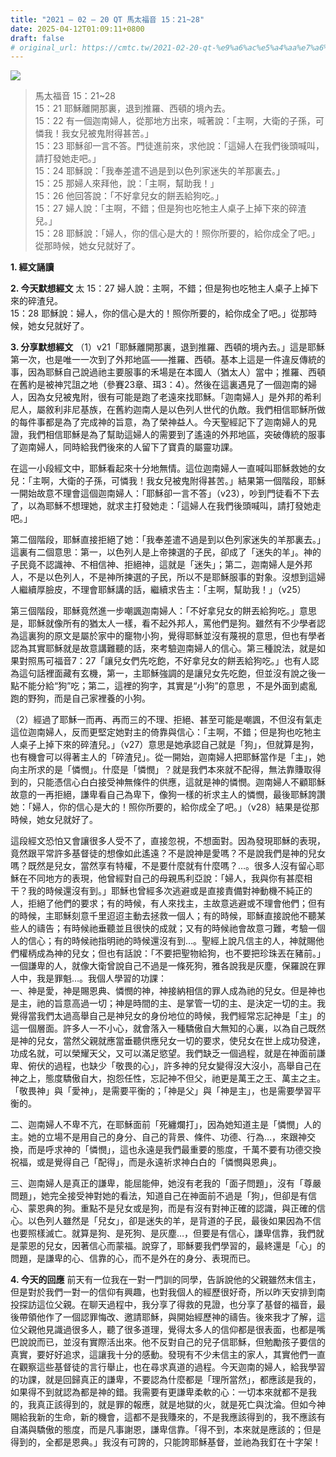 ```yaml
---
title: "2021 – 02 – 20 QT 馬太福音 15：21~28"
date: 2025-04-12T01:09:11+0800
draft: false
# original_url: https://cmtc.tw/2021-02-20-qt-%e9%a6%ac%e5%a4%aa%e7%a6%8f%e9%9f%b3-15%ef%bc%9a2128
---
```


![](/images/qt.jpg)
> 馬太福音 15：21\~28  
> 15：21 耶穌離開那裏，退到推羅、西頓的境內去。  
> 15：22 有一個迦南婦人，從那地方出來，喊著說：「主啊，大衛的子孫，可憐我！我女兒被鬼附得甚苦。」  
> 15：23 耶穌卻一言不答。門徒進前來，求他說：「這婦人在我們後頭喊叫，請打發她走吧。」  
> 15：24 耶穌說：「我奉差遣不過是到以色列家迷失的羊那裏去。」  
> 15：25 那婦人來拜他，說：「主啊，幫助我！」  
> 15：26 他回答說：「不好拿兒女的餅丟給狗吃。」  
> 15：27 婦人說：「主啊，不錯；但是狗也吃牠主人桌子上掉下來的碎渣兒。」  
> 15：28 耶穌說：「婦人，你的信心是大的！照你所要的，給你成全了吧。」從那時候，她女兒就好了。

**1. 經文誦讀**

**2.  今天默想經文**
太 15：27 婦人說：主啊，不錯；但是狗也吃牠主人桌子上掉下來的碎渣兒。  
15：28 耶穌說：婦人，你的信心是大的！照你所要的，給你成全了吧。」從那時候，她女兒就好了。

**3. 分享默想經文**
（1）v21「耶穌離開那裏，退到推羅、西頓的境內去。」這是耶穌第一次，也是唯一一次到了外邦地區——推羅、西頓。基本上這是一件違反傳統的事，因為耶穌自己說過祂主要服事的禾場是在本國人（猶太人）當中；推羅、西頓在舊約是被神咒詛之地（參賽23章、珥3：4）。然後在這裏遇見了一個迦南的婦人，因為女兒被鬼附，很有可能是跑了老遠來找耶穌。「迦南婦人」是外邦的希利尼人，屬敘利非尼基族，在舊約迦南人是以色列人世代的仇敵。我們相信耶穌所做的每件事都是為了完成神的旨意，為了榮神益人。今天聖經記下了迦南婦人的見證，我們相信耶穌是為了幫助這婦人的需要到了遙遠的外邦地區，突破傳統的服事了迦南婦人，同時給我們後來的人留下了寶貴的屬靈功課。

在這一小段經文中，耶穌看起來十分地無情。這位迦南婦人一直喊叫耶穌救她的女兒：「主啊，大衛的子孫，可憐我！我女兒被鬼附得甚苦。」結果第一個階段，耶穌一開始故意不理會這個迦南婦人：「耶穌卻一言不答」（v23），吵到門徒看不下去了，以為耶穌不想理她，就求主打發她走：「這婦人在我們後頭喊叫，請打發她走吧。」

第二個階段，耶穌直接拒絕了她：「我奉差遣不過是到以色列家迷失的羊那裏去。」這裏有二個意思：第一，以色列人是上帝揀選的子民，卻成了「迷失的羊」。神的子民竟不認識神、不相信神、拒絕神，這就是「迷失」；第二，迦南婦人是外邦人，不是以色列人，不是神所揀選的子民，所以不是耶穌服事的對象。沒想到這婦人繼續厚臉皮，不理會耶穌講的話，繼續求告主：「主啊，幫助我！」（v25）

第三個階段，耶穌竟然進一步嘲諷迦南婦人：「不好拿兒女的餅丟給狗吃。」意思是，耶穌就像所有的猶太人一樣，看不起外邦人，罵他們是狗。雖然有不少學者認為這裏狗的原文是屬於家中的竉物小狗，覺得耶穌並沒有蔑視的意思，但也有學者認為其實耶穌就是故意講難聽的話，來考驗迦南婦人的信心。第三種說法，就是如果對照馬可福音7：27「讓兒女們先吃飽，不好拿兒女的餅丟給狗吃。」也有人認為這句話裡面藏有玄機，第一，主耶穌強調的是讓兒女先吃飽，但並沒有說之後一點不能分給“狗”吃；第二，這裡的狗字，其實是“小狗”的意思 ，不是外面到處亂跑的野狗，而是自己家裡養的小狗。

（2）經過了耶穌一而再、再而三的不理、拒絕、甚至可能是嘲諷，不但沒有氣走這位迦南婦人，反而更堅定她對主的倚靠與信心：「主啊，不錯；但是狗也吃牠主人桌子上掉下來的碎渣兒。」（v27）意思是她承認自己就是「狗」，但就算是狗，也有機會可以得著主人的「碎渣兒」。從一開始，迦南婦人把耶穌當作是「主」，她向主所求的是「憐憫」。什麼是「憐憫」？就是我們本來就不配得，無法靠賺取得到的，只能憑信心白白接受神無條件的供應，這就是神的憐憫。迦南婦人不顧耶穌故意的一再拒絕，謙卑看自己為卑下，像狗一樣的祈求主人的憐憫，最後耶穌誇讚她：「婦人，你的信心是大的！照你所要的，給你成全了吧。」（v28）結果是從那時候，她女兒就好了。

這段經文恐怕又會讓很多人受不了，直接忽視，不想面對。因為發現耶穌的表現，竟然跟平常許多基督徒的想像如此遙遠？不是說神是愛嗎？不是說我們是神的兒女嗎？既然是兒女，當然享有特權，不是要什麼就有什麼嗎？…。很多人沒有留心耶穌在不同地方的表現，他曾經對自己的母親馬利亞說：「婦人，我與你有甚麼相干？我的時候還沒有到。」耶穌也曾經多次逃避或是直接責備對神動機不純正的人，拒絕了他們的要求；有的時候，有人來找主，主故意逃避或不理會他們；但有的時候，主耶穌刻意千里迢迢主動去拯救一個人；有的時候，耶穌直接說他不聽某些人的禱告；有時候祂垂聽並且很快的成就；又有的時候祂會故意刁難，考驗一個人的信心；有的時候祂指明祂的時候還沒有到…。聖經上說凡信主的人，神就賜他們權柄成為神的兒女；但也有話說：「不要把聖物給狗，也不要把珍珠丟在豬前。」一個謙卑的人，就像大衛曾說自己不過是一條死狗，雅各說我是灰塵，保羅說在罪人中，我是罪魁…。我個人學習的功課：  
一、神是愛，神是賜恩典、憐憫的神，神接納相信的罪人成為祂的兒女。但是神也是主，祂的旨意高過一切；神是時間的主、是掌管一切的主、是決定一切的主。我覺得當我們太過高舉自己是神兒女的身份地位的時候，我們經常忘記神是「主」的這一個層面。許多人一不小心，就會落入一種驕傲自大無知的心裏，以為自己既然是神的兒女，當然父親就應當垂聽供應兒女一切的要求，使兒女在世上成功發達，功成名就，可以榮耀天父，又可以滿足慾望。我們缺乏一個過程，就是在神面前謙卑、俯伏的過程，也缺少「敬畏的心」，許多神的兒女變得沒大沒小，高舉自己在神之上，態度驕傲自大，抱怨任性，忘記神不但父，祂更是萬王之王、萬主之主。「敬畏神」與「愛神」，是需要平衡的；「神是父」與「神是主」，也是需要學習平衡的。

二、迦南婦人不卑不亢，在耶穌面前「死纏爛打」，因為她知道主是「憐憫」人的主。她的立場不是用自己的身分、自己的背景、條件、功德、行為…，來跟神交換，而是呼求神的「憐憫」，這也永遠是我們最重要的態度，千萬不要有功德交換祝福，或是覺得自己「配得」，而是永遠祈求神白白的「憐憫與恩典」。

三、迦南婦人是真正的謙卑，能屈能伸，她沒有老我的「面子問題」，沒有「尊嚴問題」，她完全接受神對她的看法，知道自己在神面前不過是「狗」，但卻是有信心、蒙恩典的狗。重點不是兒女或是狗，而是有沒有對神正確的認識，與正確的信心。以色列人雖然是「兒女」，卻是迷失的羊，是背道的子民，最後如果因為不信也要照樣滅亡。就算是狗、是死狗、是灰塵…，但要是有信心，謙卑信靠，我們就是蒙恩的兒女，因著信心而蒙福。說穿了，耶穌要我們學習的，最終還是「心」的問題，是謙卑的心、信靠的心，而不是外在的身分、表現而已。

**4. 今天的回應**
前天有一位我在一對一門訓的同學，告訴說他的父親雖然末信主，但是對於我們一對一的信仰有興趣，也對我個人的經歷很好奇，所以昨天安排到南投探訪這位父親。在聊天過程中，我分享了得救的見證，也分享了基督的福音，最後帶領他作了一個認罪悔改、邀請耶穌，與開始經歷神的禱告。後來我才了解，這位父親他見識過很多人，聽了很多道理，覺得太多人的信仰都是很表面，也都是嘴巴說說而已，並沒有實際活出來。他不反對自己的兒子信耶穌，但勉勵孩子要信的真實，要好好追求，這讓我十分的感動。發現有不少未信主的家人，其實他們一直在觀察這些基督徒的言行舉止，也在尋求真道的過程。今天迦南的婦人，給我學習的功課，就是回歸真正的謙卑，不要認為什麼都是「理所當然」，都應該是我的，如果得不到就認為都是神的錯。我需要有更謙卑柔軟的心：一切本來就都不是我的，我真正該得到的，就是罪的報應，就是地獄的火，就是死亡與沈淪。但如今神賜給我新的生命，新的機會，這都不是我賺來的，不是我應該得到的，我不應該有自滿與驕傲的態度，而是凡事謝恩，謙卑信靠。「得不到，本來就是應該的；但是得到的，全都是恩典。」我沒有可誇的，只能誇耶穌基督，並祂為我釘在十字架！
